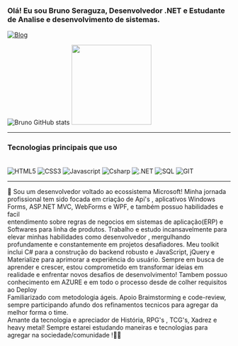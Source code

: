 ### Olá! Eu sou Bruno Seraguza, Desenvolvedor .NET e Estudante de Analise e desenvolvimento de sistemas.

[![Blog](https://img.shields.io/badge/LinkedIn-0077B5?style=for-the-badge&logo=linkedin&logoColor=white)](https://www.linkedin.com/in/bruno-seraguza/)

![Bruno GitHub stats](https://github-readme-stats.vercel.app/api?username=BrunoSeraguza&show_icons=true&theme=radical) 
    <img height="180em" src="https://github-readme-stats.vercel.app/api/top-langs/?username=BrunoSeraguza&layout=compact&langs_count=7&theme=dracula"/>
</div>
<hr>

### Tecnologias principais  que uso 
<div style="display: inlime_block"><br/>
  <img align="center" alt="HTML5" src="https://img.shields.io/badge/HTML5-E34F26?style=for-the-badge&logo=html5&logoColor=white"/>
   <img align="center" alt="CSS3"  src="https://img.shields.io/badge/CSS3-1572B6?style=for-the-badge&logo=css3&logoColor=white"/>
   <img align="center" alt="Javascript"  src="https://img.shields.io/badge/JavaScript-323330?style=for-the-badge&logo=javascript&logoColor=F7DF1E"/>
   <img align="center" alt="Csharp"  src="https://img.shields.io/badge/C%23-239120?style=for-the-badge&logo=c-sharp&logoColor=white"/>
   <img align="center" alt=".NET"  src="https://img.shields.io/badge/.NET-5C2D91?style=for-the-badge&logo=.net&logoColor=white"/>
   <img align="center" alt="SQL" src="https://img.shields.io/badge/Microsoft%20SQL%20Server-CC2927?style=for-the-badge&logo=microsoft%20sql%20server&logoColor=white"/>
   <img align="center" alt="GIT" src="https://img.shields.io/badge/GIT-E44C30?style=for-the-badge&logo=git&logoColor=white"/>
   </br?
   <br>
  
  
  </div>
  <hr>
  
   🚀 Sou um desenvolvedor voltado ao ecossistema Microsoft! Minha jornada profissional tem sido focada em criação de Api's , aplicativos Windows Forms, ASP.NET MVC, WebForms e WPF, e também possuo habilidades e facil  
   entendimento sobre regras de negocios  em sistemas de aplicação(ERP) e Softwares para linha de produtos.
   Trabalho e estudo incansavelmente para elevar minhas habilidades como desenvolvedor , mergulhando profundamente e constantemente em projetos desafiadores. Meu toolkit inclui C# para a construção do backend 
  robusto 
   e JavaScript, jQuery e Materialize para aprimorar a experiência do usuário.
   Sempre em busca de aprender e crescer, estou comprometido em transformar ideias em realidade e enfrentar novos desafios de desenvolvimento!
  Tambem possuo conhecimento em AZURE e em todo o processo desde de colher requisitos ao Deploy<br>
  Familiarizado com metodologia ágeis.
  Apoio Braimstorming e code-review, sempre participando afundo dos refinamentos tecnicos para agregar da melhor forma o time.
  <br>
  Amante da tecnologia e apreciador de História,  RPG's , TCG's, Xadrez  e heavy metal!
  Sempre estarei estudando  maneiras e tecnologias para agregar na sociedade/comunidade !🤟🤘
  
  

